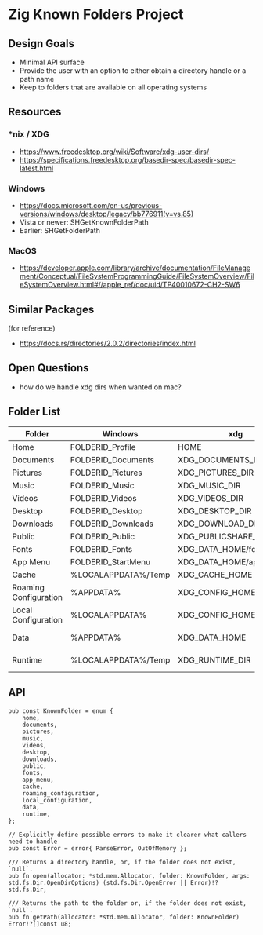 # Zig Known Folders Project

## Design Goals

- Minimal API surface
- Provide the user with an option to either obtain a directory handle or a path name
- Keep to folders that are available on all operating systems

## Resources

### *nix / XDG
- https://www.freedesktop.org/wiki/Software/xdg-user-dirs/
- https://specifications.freedesktop.org/basedir-spec/basedir-spec-latest.html

### Windows
- https://docs.microsoft.com/en-us/previous-versions/windows/desktop/legacy/bb776911(v=vs.85)
- Vista or newer: SHGetKnownFolderPath
- Earlier: SHGetFolderPath

### MacOS
- https://developer.apple.com/library/archive/documentation/FileManagement/Conceptual/FileSystemProgrammingGuide/FileSystemOverview/FileSystemOverview.html#//apple_ref/doc/uid/TP40010672-CH2-SW6

## Similar Packages
(for reference)

- https://docs.rs/directories/2.0.2/directories/index.html

## Open Questions
- how do we handle xdg dirs when wanted on mac?

## Folder List

| Folder                | Windows                  | xdg                        | MacOS |
|-----------------------|--------------------------|----------------------------|-----------|
| Home                  | FOLDERID_Profile         | HOME                       | HOME |
| Documents             | FOLDERID_Documents       | XDG_DOCUMENTS_DIR          | HOME/Documents |
| Pictures              | FOLDERID_Pictures        | XDG_PICTURES_DIR           | HOME/Pictures |
| Music                 | FOLDERID_Music           | XDG_MUSIC_DIR              | HOME/Music |
| Videos                | FOLDERID_Videos          | XDG_VIDEOS_DIR             | HOME/Movies |
| Desktop               | FOLDERID_Desktop         | XDG_DESKTOP_DIR            | HOME/Desktop |
| Downloads             | FOLDERID_Downloads       | XDG_DOWNLOAD_DIR           | HOME/Downloads |
| Public                | FOLDERID_Public          | XDG_PUBLICSHARE_DIR        | HOME/Public |
| Fonts                 | FOLDERID_Fonts           | XDG_DATA_HOME/fonts        | HOME/Library/Fonts |
| App Menu              | FOLDERID_StartMenu       | XDG_DATA_HOME/applications | HOME/Applications |
| Cache                 | %LOCALAPPDATA%/Temp      | XDG_CACHE_HOME             | HOME/Library/Caches |
| Roaming Configuration | %APPDATA%	               | XDG_CONFIG_HOME            | HOME/Library/Preferences |
| Local Configuration   | %LOCALAPPDATA%           | XDG_CONFIG_HOME            | HOME/Library/Application Support |
| Data                  | %APPDATA%                | XDG_DATA_HOME              | HOME/Library/Application Support | 
| Runtime               | %LOCALAPPDATA%/Temp      | XDG_RUNTIME_DIR            | HOME/Library/Application Support |

## API
```zig
pub const KnownFolder = enum {
    home,
    documents,
    pictures,
    music,
    videos,
    desktop,
    downloads,
    public,
    fonts,
    app_menu,
    cache,
    roaming_configuration,
    local_configuration,
    data,
    runtime,
};

// Explicitly define possible errors to make it clearer what callers need to handle
pub const Error = error{ ParseError, OutOfMemory };

/// Returns a directory handle, or, if the folder does not exist, `null`.
pub fn open(allocator: *std.mem.Allocator, folder: KnownFolder, args: std.fs.Dir.OpenDirOptions) (std.fs.Dir.OpenError || Error)!?std.fs.Dir;

/// Returns the path to the folder or, if the folder does not exist, `null`.
pub fn getPath(allocator: *std.mem.Allocator, folder: KnownFolder) Error!?[]const u8;

```
